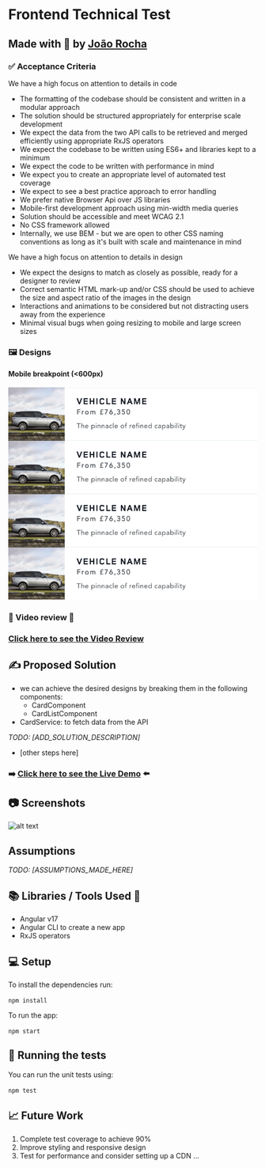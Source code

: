 # Frontend Technical Test

## Made with 💚 by [João Rocha](mailto:joaorocha@gmail.com)

### ✅ Acceptance Criteria
We have a high focus on attention to details in code

* The formatting of the codebase should be consistent and written in a modular approach
* The solution should be structured appropriately for enterprise scale development
* We expect the data from the two API calls to be retrieved and merged efficiently using appropriate RxJS operators
* We expect the codebase to be written using ES6+ and libraries kept to a minimum
* We expect the code to be written with performance in mind
* We expect you to create an appropriate level of automated test coverage
* We expect to see a best practice approach to error handling
* We prefer native Browser Api over JS libraries
* Mobile-first development approach using min-width media queries
* Solution should be accessible and meet WCAG 2.1
* No CSS framework allowed
* Internally, we use BEM - but we are open to other CSS naming conventions as long as it's built with scale and maintenance in mind

We have a high focus on attention to details in design

* We expect the designs to match as closely as possible, ready for a designer to review
* Correct semantic HTML mark-up and/or CSS should be used to achieve the size and aspect ratio of the images in the design
* Interactions and animations to be considered but not distracting users away from the experience
* Minimal visual bugs when going resizing to mobile and large screen sizes

### 🖼️  Designs
#### Mobile breakpoint (<600px)
![Mobile Design](src/assets/designs/mobile.png)

### 🎥 Video review 🍿
### [Click here to see the Video Review]([LINK_TO_LOOM_VIDEO]) 

## ✍️ Proposed Solution

- we can achieve the desired designs by breaking them in the following components:
  - CardComponent
  - CardListComponent
- CardService: to fetch data from the API 

*TODO: [ADD_SOLUTION_DESCRIPTION]*
- [other steps here]

### ➡️ [Click here to see the Live Demo]([LINK_TO_THE_DEPLOYED_APP]) ⬅️

## 📷 Screenshots
![alt text](assets/app_screen.png)

## Assumptions

*TODO: [ASSUMPTIONS_MADE_HERE]*

## 📚 Libraries / Tools Used 🔧

- Angular v17
- Angular CLI to create a new app 
- RxJS operators

## 💻 Setup

To install the dependencies run:

`npm install`

To run the app:

`npm start`


## 🧪 Running the tests

You can run the unit tests using:

`npm test`


## 📈 Future Work

1. Complete test coverage to achieve 90%
2. Improve styling and responsive design
3. Test for performance and consider setting up a CDN
   ...

